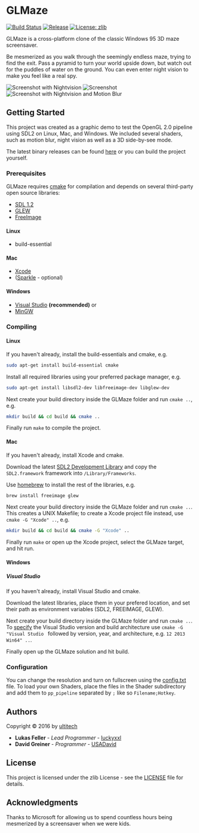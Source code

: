 # GLMaze

[![Build Status](https://travis-ci.org/ultitech/GLMaze.svg?branch=master)](https://travis-ci.org/ultitech/GLMaze)
[![Release](https://img.shields.io/badge/release-v1.0-blue.svg)](https://github.com/ultitech/GLMaze/releases/latest)
[![License: zlib](https://img.shields.io/badge/license-zlib-blue.svg)](http://www.zlib.net/zlib_license.html)

GLMaze is a cross-platform clone of the classic Windows 95 3D maze screensaver.

Be mesmerized as you walk through the seemingly endless maze, trying to find the exit. Pass a pyramid to turn your world upside down, but watch out for the puddles of water on the ground. You can even enter night vision to make you feel like a real spy.

![Screenshot with Nightvision](http://www.ultitech.de/media/images/glmaze_github1.jpg)
![Screenshot](http://www.ultitech.de/media/images/glmaze_github2.jpg)
![Screenshot with Nightvision and Motion Blur](http://www.ultitech.de/media/images/glmaze_github3.jpg)

## Getting Started

This project was created as a graphic demo to test the OpenGL 2.0 pipeline using SDL2 on Linux, Mac, and Windows. We included several shaders, such as motion blur, night vision as well as a 3D side-by-see mode.

The latest binary releases can be found [here](https://github.com/ultitech/GLMaze/releases/latest) or you can build the project yourself.

### Prerequisites

GLMaze requires [cmake](http://cmake.org) for compilation and depends on several third-party open source libraries:

+ [SDL 1.2](https://www.libsdl.org)
+ [GLEW](http://glew.sourceforge.net)
+ [FreeImage](http://freeimage.sourceforge.net)

#### Linux

+ build-essential

#### Mac

+ [Xcode](https://itunes.apple.com/us/app/xcode/id497799835?mt=12)
+ ([Sparkle](https://sparkle-project.org) - optional)

#### Windows

+ [Visual Studio](https://www.visualstudio.com/en-us/products/visual-studio-express-vs.aspx) **(recommended)** or
+ [MinGW](http://www.mingw.org)

### Compiling

#### Linux

If you haven't already, install the build-essentials and cmake, e.g.
```Bash
sudo apt-get install build-essential cmake
```

Install all required libraries using your preferred package manager, e.g.
```Bash
sudo apt-get install libsdl2-dev libfreeimage-dev libglew-dev
```

Next create your build directory inside the GLMaze folder and run `cmake ..`, e.g.
```Bash
mkdir build && cd build && cmake ..
```

Finally run `make` to compile the project.

#### Mac

If you haven't already, install Xcode and cmake.

Download the latest [SDL2 Development Library](https://www.libsdl.org/download-2.0.php) and copy the `SDL2.framework` framework into `/Library/Frameworks`.

Use [homebrew](http://brew.sh) to install the rest of the libraries, e.g.
```Bash
brew install freeimage glew
```

Next create your build directory inside the GLMaze folder and run `cmake ..`. This creates a UNIX Makefile; to create a Xcode project file instead, use `cmake -G "Xcode" ..`, e.g.
```Bash
mkdir build && cd build && cmake -G "Xcode" ..
```

Finally run `make` or open up the Xcode project, select the GLMaze target, and hit run.


#### Windows

##### Visual Studio
If you haven't already, install Visual Studio and cmake.

Download the latest libraries, place them in your prefered location, and set their path as environment variables (SDL2, FREEIMAGE, GLEW).

Next create your build directory inside the GLMaze folder and run `cmake ..`. To [specify](https://cmake.org/cmake/help/v3.0/manual/cmake-generators.7.html#ide-build-tool-generators) the Visual Studio version and build architecture use `cmake -G "Visual Studio ` followed by version, year, and architecture, e.g. `12 2013 Win64" ..`.

Finally open up the GLMaze solution and hit build.

### Configuration

You can change the resolution and turn on fullscreen using the [config.txt](res/config.txt) file. To load your own Shaders, place the files in the Shader subdirectory and add them to `pp_pipeline` separated by `;` like so `Filename;Hotkey`.

## Authors

Copyright © 2016 by [ultitech](https://www.ulti.tech)

* **Lukas Feller** - *Lead Programmer* - [luckyxxl](https://github.com/luckyxxl)
* **David Greiner** - *Programmer* - [USADavid](https://github.com/USADavid)

## License

This project is licensed under the zlib License - see the [LICENSE](LICENSE) file for details.

## Acknowledgments

Thanks to Microsoft for allowing us to spend countless hours being mesmerized by a screensaver when we were kids.
